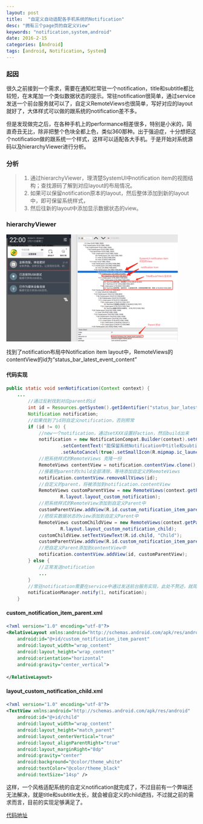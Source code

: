 ```yaml
---
layout: post
title:  "自定义自动适配各手机系统的Notification"
desc: "拥有三个page页的自定义View"
keywords: "notification,system,android"
date: 2016-2-15
categories: [Android]
tags: [android, Notification, System]
---
```

### 起因
很久之前接到一个需求，需要在通知栏常驻一个notification，title和subtitle都比较短，在末尾加一个类似数据状态的提示。常驻notification很简单，通过service发送一个前台服务就可以了，自定义RemoteViews也很简单，写好对应的layout就好了，大体样式可以做的跟系统的notification差不多。

但是发现做完之后，在各种手机上的performance相差很多，特别是小米的，简直奇丑无比，除非把整个色块全都上色，类似360那种。出于强迫症，十分想把这个notification做的跟系统一个样式，这样可以适配各大手机。于是开始对系统源码以及hierarchyViewer进行分析。

### 分析
> 1. 通过hierarchyViewer，理清楚SystemUI中notification item的视图结构；查找源码了解到对应layout的布局情况。
> 2. 如果可以保留notification原本的layout，然后整体添加到新的layout中，即可保留系统样式，
> 3. 然后往新的layout中添加显示数据状态的view。

### hierarchyViewer
<img src="/static/img/blog/customnotification/system_ui_notification_item_desc.jpg" width="90%">

找到了notification布局中Notification item layout中，RemoteViews的contentView的id为“status_bar_latest_event_content”

#### 代码实现
```java
public static void senNotification(Context context) {
	...
	    //通过反射找到对应parent的id
		int id = Resources.getSystem().getIdentifier("status_bar_latest_event_content", "id", "android");
		Notification notification;
		//如果找到了id则自定义notification，否则照常
		if (id != 0) {
		    //new一个notification，通过setXXX设置好action，然后build出来
			notification = new NotificationCompat.Builder(context).setContentTitle("这是一个自定义的notifications")
					.setContentText("能保留系统Notification中title和subtitle的style").setContentIntent(pendingIntent)
					.setAutoCancel(true).setSmallIcon(R.mipmap.ic_launcher).setShowWhen(false).build();
			//把系统样式的RemoteViews 克隆一份
			RemoteViews contentView = notification.contentView.clone();
			//接着把parent的child全部清除，等待添加自定义的RemoteViews
			notification.contentView.removeAllViews(id);
			//自定义的parent，将被添加到notification.contentView
			RemoteViews customParentView = new RemoteViews(context.getPackageName(),
					R.layout.layout_custom_notification);
			//把系统样式的RemoteView添加到自定义Parent中
			customParentView.addView(R.id.custom_notification_item_parent, contentView);
			//把现实数据状态的view添加到自定义Parent中
			RemoteViews customChildView = new RemoteViews(context.getPackageName(),
					R.layout.layout_custom_notification_child);
			customChildView.setTextViewText(R.id.child, "Child");
			customParentView.addView(R.id.custom_notification_item_parent, customChildView);
			//把自定义Parent添加到contentView中
			notification.contentView.addView(id, customParentView);
		} else {
		    //正常发送notification
			...
		}
		//常驻notification需要在service中通过发送前台服务实现，此处不赘述，就简单发送一个通知
		notificationManager.notify(1, notification);
	}
```

#### custom_notification_item_parent.xml
```xml
<?xml version="1.0" encoding="utf-8"?>
<RelativeLayout xmlns:android="http://schemas.android.com/apk/res/android"
    android:id="@+id/custom_notification_item_parent"
    android:layout_width="wrap_content"
    android:layout_height="wrap_content"
    android:orientation="horizontal"
    android:gravity="center_vertical">

</RelativeLayout>
```

#### layout_custom_notification_child.xml
```xml
<?xml version="1.0" encoding="utf-8"?>
<TextView xmlns:android="http://schemas.android.com/apk/res/android"
    android:id="@+id/child"
    android:layout_width="wrap_content"
    android:layout_height="match_parent"
    android:layout_centerVertical="true"
    android:layout_alignParentRight="true"
    android:layout_marginRight="8dp"
    android:gravity="center"
    android:background="@color/theme_white"
    android:textColor="@color/theme_black"
    android:textSize="14sp" />
```

这样，一个风格适配系统的自定义notification就完成了，不过目前有一个弊端还无法解决，就是title和subtitle太长，就会被自定义的child遮挡，不过就之前的需求而言，目前的实现足够满足了。

[代码地址](https://github.com/YannZhao/MVP-ViewModel)


